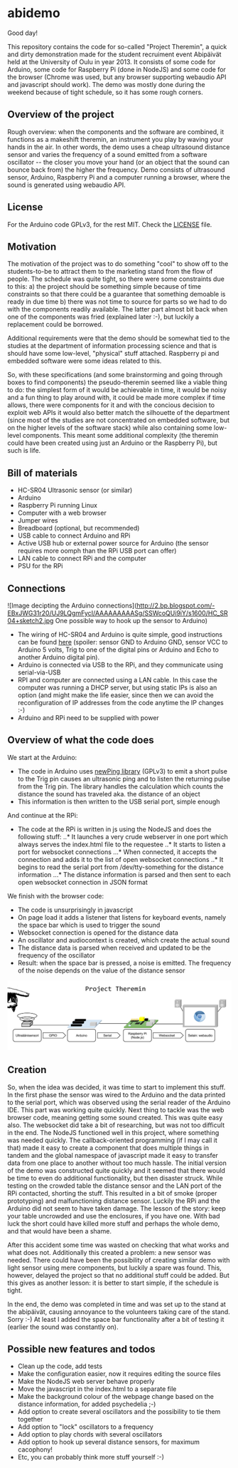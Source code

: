 abidemo
=======

Good day!

This repository contains the code for so-called "Project Theremin", a quick and dirty demonstration made for the student recruiment event Abipäivät held at the University of Oulu in year 2013. It consists of some code for Arduino, some code for Raspberry Pi (done in NodeJS) and some code for the browser (Chrome was used, but any browser supporting webaudio API and javascript should work). The demo was mostly done during the weekend because of tight schedule, so it has some rough corners.

## Overview of the project

Rough overview: when the components and the software are combined, it functions as a makeshift theremin, an instrument you play by waving your hands in the air. In other words, the demo uses a cheap ultrasound distance sensor and varies the frequency of a sound emitted from a software oscillator -- the closer you move your hand (or an object that the sound can bounce back from) the higher the frequency. Demo consists of ultrasound sensor, Arduino, Raspberry Pi and a computer running a browser, where the sound is generated using webaudio API.

## License

For the Arduino code GPLv3, for the rest MIT. Check the [LICENSE](LICENSE) file. 

## Motivation

The motivation of the project was to do something "cool" to show off to the students-to-be to attract them to the marketing stand from the flow of people. The schedule was quite tight, so there were some constraints due to this: a) the project should be something simple because of time constraints so that there could be a guarantee that something demoable is ready in due time b) there was not time to source for parts so we had to do with the components readily available. The latter part almost bit back when one of the components was fried (explained later :-), but luckily a replacement could be borrowed.

Additional requirements were that the demo should be somewhat tied to the studies at the department of information processing science and that is should have some low-level, "physical" stuff attached. Raspberry pi and embedded software were some ideas related to this.

So, with these specifications (and some brainstorming and going through boxes to find components) the pseudo-theremin seemed like a viable thing to do: the simplest form of it would be achievable in time, it would be noisy and a fun thing to play around with, it could be made more complex if time allows, there were components for it and with the concious decision to exploit web APIs it would also better match the silhouette of the department (since most of the studies are not concentrated on embedded software, but on the higher levels of the software stack) while also containing some low-level components. This meant some additional complexity (the theremin could have been created using just an Arduino or the Raspberry Pi), but such is life.

## Bill of materials

* HC-SR04 Ultrasonic sensor (or similar)
* Arduino
* Raspberry Pi running Linux
* Computer with a web browser
* Jumper wires
* Breadboard (optional, but recommended)
* USB cable to connect Arduino and RPi
* Active USB hub or external power source for Arduino (the sensor requires more oomph than the RPi USB port can offer)
* LAN cable to connect RPi and the computer
* PSU for the RPi

## Connections

![Image decipting the Arduino connections](http://2.bp.blogspot.com/-EBxJWG31r20/UJ9LQgmFycI/AAAAAAAAASg/SSWcoQUi9iY/s1600/HC_SR04+sketch2.jpg One possible way to hook up the sensor to Arduino)

* The wiring of HC-SR04 and Arduino is quite simple, good instructions can be found [here](http://arduinobasics.blogspot.fi/2012/11/arduinobasics-hc-sr04-ultrasonic-sensor.html) (spoiler: sensor GND to Arduino GND, sensor VCC to Arduino 5 volts, Trig to one of the digital pins or Arduino and Echo to another Arduino digital pin).
* Arduino is connected via USB to the RPi, and they communicate using serial-via-USB
* RPI and computer are connected using a LAN cable. In this case the computer was running a DHCP server, but using static IPs is also an option (and might make the life easier, since then we can avoid the reconfiguration of IP addresses from the code anytime the IP changes :-)
* Arduino and RPi need to be supplied with power

## Overview of what the code does

We start at the Arduino:

* The code in Arduino uses [newPing library](https://code.google.com/p/arduino-new-ping/) (GPLv3) to emit a short pulse to the Trig pin causes an ultrasonic ping and to listen the returning pulse from the Trig pin. The library handles the calculation which counts the distance the sound has traveled aka. the distance of an object
* This information is then written to the USB serial port, simple enough

And continue at the RPi:

* The code at the RPi is written in js using the NodeJS and does the following stuff:
..* It launches a very crude webserver in one port which always serves the index.html file to the requestee
..* It starts to listen a port for websocket connections
...* When connected, it accepts the connection and adds it to the list of open websocket connections
..* It begins to read the serial port from /dev/tty-something for the distance information
...* The distance information is parsed and then sent to each open websocket connection in JSON format

We finish with the browser code:

* The code is unsurprisingly in javascript
* On page load it adds a listener that listens for keyboard events, namely the space bar which is used to trigger the sound
* Websocket connection is opened for the distance data
* An oscillator and audiocontext is created, which create the actual sound
* The distance data is parsed when received and updated to be the frequency of the oscillator
* Result: when the space bar is pressed, a noise is emitted. The frequency of the noise depends on the value of the distance sensor

![Overview of how the things are connected](https://github.com/Mutjake/abidemo/raw/master/readme-images/theremin.png)

## Creation

So, when the idea was decided, it was time to start to implement this stuff. In the first phase the sensor was wired to the Arduino and the data printed to the serial port, which was observed using the serial reader of the Arduino IDE. This part was working quite quickly. Next thing to tackle was the web browser code, meaning getting some sound created. This was quite easy also. The websocket did take a bit of researching, but was not too difficult in the end. The NodeJS functioned well in this project, where something was needed quickly. The callback-oriented programming (if I may call it that) made it easy to create a component that does multiple things in tandem and the global namespace of javascript made it easy to transfer data from one place to another without too much hassle. The initial version of the demo was constructed quite quickly and it seemed that there would be time to even do additional functionality, but then disaster struck. While testing on the crowded table the distance sensor and the LAN port of the RPi contacted, shorting the stuff. This resulted in a bit of smoke (proper prototyping) and malfunctioning distance sensor. Luckily the RPi and the Arduino did not seem to have taken damage. The lesson of the story: keep your table uncrowded and use the enclosures, if you have one. With bad luck the short could have killed more stuff and perhaps the whole demo, and that would have been a shame.

After this accident some time was wasted on checking that what works and what does not. Additionally this created a problem: a new sensor was needed. There could have been the possibility of creating similar demo with light sensor using mere components, but luckily a spare was found. This, however, delayed the project so that no additional stuff could be added. But this gives as another lesson: it is better to start simple, if the schedule is tight.

In the end, the demo was completed in time and was set up to the stand at the abipäivät, causing annoyance to the volunteers taking care of the stand. Sorry :-) At least I added the space bar functionality after a bit of testing it (earlier the sound was constantly on).

## Possible new features and todos

* Clean up the code, add tests
* Make the configuration easier, now it requires editing the source files
* Make the NodeJS web server behave properly
* Move the javascript in the index.html to a separate file
* Make the background colour of the webpage change based on the distance information, for added psychedelia ;-)
* Add option to create several oscillators and the possibility to tie them together
* Add option to "lock" oscillators to a frequency
* Add option to play chords with several oscillators
* Add option to hook up several distance sensors, for maximum cacophony!
* Etc, you can probably think more stuff yourself :-)
